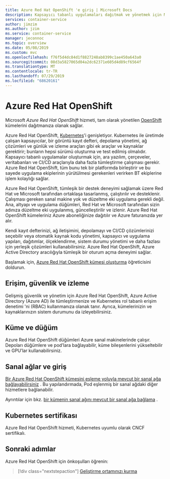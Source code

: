 ```yaml
---
title: Azure Red Hat OpenShift 'e giriş | Microsoft Docs
description: Kapsayıcı tabanlı uygulamaları dağıtmak ve yönetmek için Microsoft Azure Red Hat OpenShift 'in özelliklerini ve avantajlarını öğrenin.
services: container-service
author: jimzim
ms.author: jzim
ms.service: container-service
manager: jeconnoc
ms.topic: overview
ms.date: 05/08/2019
ms.custom: mvc
ms.openlocfilehash: f76f5d4dc84d1f8827248ab8399c1ae450a643a0
ms.sourcegitcommit: 08d3a5827065d04a2dc62371e605d4d89cf6564f
ms.translationtype: MT
ms.contentlocale: tr-TR
ms.lasthandoff: 07/29/2019
ms.locfileid: "68620161"
---
```

# <a name="azure-red-hat-openshift"></a>Azure Red Hat OpenShift

Microsoft *Azure Red Hat OpenShift* hizmeti, tam olarak yönetilen [OpenShift](https://www.openshift.com/) kümelerini dağıtmanıza olanak sağlar.

Azure Red Hat OpenShift, [Kubernetes](https://kubernetes.io/)'i genişletiyor. Kubernetes ile üretimde çalışan kapsayıcılar, bir görüntü kayıt defteri, depolama yönetimi, ağ çözümleri ve günlük ve izleme araçları gibi ek araçlar ve kaynaklar gerektirir; bunların hepsi sürümü oluşturma ve test edilmiş olmalıdır. Kapsayıcı tabanlı uygulamalar oluşturmak için, ara yazılım, çerçeveler, veritabanları ve CI/CD araçlarıyla daha fazla tümleştirme çalışması gerekir. Azure Red Hat OpenShift, tüm bunu tek bir platformda birleştirir ve bu sayede uygulama ekiplerinin yürütülmesi gerekenleri verirken BT ekiplerine işlem kolaylığı sağlar.

Azure Red Hat OpenShift, tümleşik bir destek deneyimi sağlamak üzere Red Hat ve Microsoft tarafından ortaklaşa tasarlanmış, çalıştırılır ve desteklenir. Çalışması gereken sanal makine yok ve düzeltme eki uygulama gerekli değil. Ana, altyapı ve uygulama düğümleri, Red Hat ve Microsoft tarafından sizin adınıza düzeltme eki uygulanmış, güncelleştirilir ve izlenir. Azure Red Hat OpenShift kümeleriniz Azure aboneliğinize dağıtılır ve Azure faturanızda yer alır.

Kendi kayıt defterinizi, ağ iletişimini, depolamayı ve CI/CD çözümlerinizi seçebilir veya otomatik kaynak kodu yönetimi, kapsayıcı ve uygulama yapıları, dağıtımlar, ölçeklendirme, sistem durumu yönetimi ve daha fazlası için yerleşik çözümleri kullanabilirsiniz. Azure Red Hat OpenShift, Azure Active Directory aracılığıyla tümleşik bir oturum açma deneyimi sağlar.

Başlamak için, [Azure Red Hat OpenShift kümesi oluşturma](tutorial-create-cluster.md) öğreticisini doldurun.

## <a name="access-security-and-monitoring"></a>Erişim, güvenlik ve izleme

Gelişmiş güvenlik ve yönetim için Azure Red Hat OpenShift, Azure Active Directory (Azure AD) ile tümleştirmenize ve Kubernetes rol tabanlı erişim denetimi 'ni (RBAC) kullanmanıza olanak tanır. Ayrıca, kümelerinizin ve kaynaklarınızın sistem durumunu da izleyebilirsiniz.

## <a name="cluster-and-node"></a>Küme ve düğüm

Azure Red Hat OpenShift düğümleri Azure sanal makinelerinde çalışır. Depoları düğümlere ve pod’lara bağlayabilir, küme bileşenlerini yükseltebilir ve GPU’lar kullanabilirsiniz.

## <a name="virtual-networks-and-ingress"></a>Sanal ağlar ve giriş

[Bir Azure Red Hat OpenShift kümesini eşleme yoluyla mevcut bir sanal ağa bağlayabilirsiniz](https://docs.microsoft.com/azure/openshift/tutorial-create-cluster#optional-connect-the-clusters-virtual-network-to-an-existing-virtual-network) . Bu yapılandırmada, Pod eşlenmiş bir sanal ağdaki diğer hizmetlere bağlanabilir.

Ayrıntılar için bkz. [bir kümenin sanal ağını mevcut bir sanal ağa bağlama](tutorial-create-cluster.md#optional-connect-the-clusters-virtual-network-to-an-existing-virtual-network) .

## <a name="kubernetes-certification"></a>Kubernetes sertifikası

Azure Red Hat OpenShift hizmeti, Kubernetes uyumlu olarak CNCF sertifikalı.

## <a name="next-steps"></a>Sonraki adımlar

Azure Red Hat OpenShift için önkoşulları öğrenin:

> [!div class="nextstepaction"]
> [Geliştirme ortamınızı kurma](howto-setup-environment.md)
